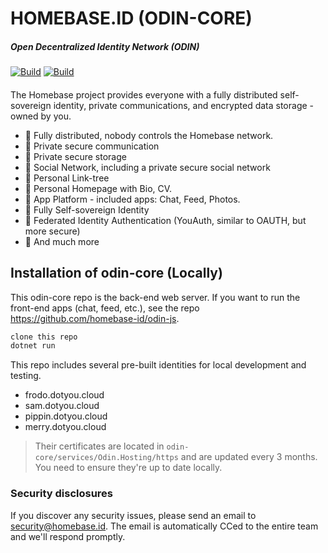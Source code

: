 # HOMEBASE.ID (ODIN-CORE)
##### Open Decentralized Identity Network (ODIN)

[![Build](https://github.com/YouFoundation/dotyoucore/actions/workflows/host-build-and-test-main-debug.yml/badge.svg)](https://github.com/YouFoundation/dotyoucore/actions/workflows/host-build-and-test-main-debug.yml)
[![Build](https://github.com/YouFoundation/dotyoucore/actions/workflows/host-build-and-test-main-release.yml/badge.svg)](https://github.com/YouFoundation/dotyoucore/actions/workflows/host-build-and-test-main-release.yml)

####
The Homebase project provides everyone with a fully distributed self-sovereign identity, private communications, and encrypted data storage - owned by you.

- 🚀 Fully distributed, nobody controls the Homebase network.
- 🚀 Private secure communication
- 🚀 Private secure storage
- 🚀 Social Network, including a private secure social network
- 🚀 Personal Link-tree
- 🚀 Personal Homepage with Bio, CV.
- 🚀 App Platform - included apps: Chat, Feed, Photos.
- 🚀 Fully Self-sovereign Identity
- 🚀 Federated Identity Authentication (YouAuth, similar to OAUTH, but more secure)
- 🚀 And much more

## Installation of odin-core (Locally)

This odin-core repo is the back-end web server.  If you want to run the front-end apps (chat, feed, etc.), see the repo https://github.com/homebase-id/odin-js.


```bash
clone this repo
dotnet run
```

This repo includes several pre-built identities for local development and testing.

- frodo.dotyou.cloud
- sam.dotyou.cloud
- pippin.dotyou.cloud
- merry.dotyou.cloud

> Their certificates are located in `odin-core/services/Odin.Hosting/https` and are updated every 3 months.  You need  to ensure they're up to date locally.

### Security disclosures
If you discover any security issues, please send an email to security@homebase.id. The email is automatically CCed to the entire team and we'll respond promptly.
